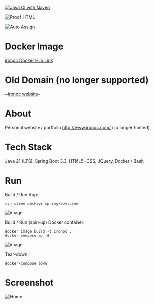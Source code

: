 [![Java CI with Maven](https://github.com/conorheffron/ironoc/actions/workflows/maven.yml/badge.svg)](https://github.com/conorheffron/ironoc/actions/workflows/maven.yml)

![Proof HTML](https://github.com/conorheffron/ironoc/actions/workflows/proof-html.yml/badge.svg)

![Auto Assign](https://github.com/conorheffron/ironoc/actions/workflows/auto-assign.yml/badge.svg)

# Docker Image
[ironoc Docker Hub Link](https://hub.docker.com/repository/docker/conorheffron/ironoc/general)

# Old Domain  (no longer supported)
~[ironoc website](http://www.ironoc.com)~

# About
Personal website / portfolio  http://www.ironoc.com/ (no longer hosted)

# Tech Stack
Java 21 (LTS), Spring Boot 3.3, HTML5+CSS, JQuery, Docker / Bash

# Run
Build / Run App:
```
mvn clean package spring-boot:run
```

![image](https://github.com/user-attachments/assets/01f419e1-d8df-47a8-8f9b-bfd87d57d182)


Build / Run (spin-up) Docker container:
```
docker image build -t ironoc .
docker compose up -d
```
![image](https://github.com/user-attachments/assets/964897f5-917e-469b-99f4-71205227e371)


Tear-down:
```
docker-compose down
```

# Screenshot
![Home](https://github.com/user-attachments/assets/02290f96-d087-4a1b-98b3-0f3054d4dd25)


